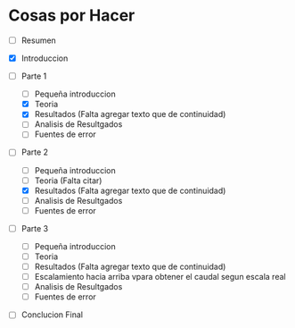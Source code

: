 # Cosas por Hacer

- [ ] Resumen
- [x] Introduccion
- [ ] Parte 1
    - [ ] Pequeña introduccion
    - [x] Teoria 
    - [x] Resultados (Falta agregar texto que de continuidad)
    - [ ] Analisis de Resultgados
    - [ ] Fuentes de error
- [ ] Parte 2
    - [ ] Pequeña introduccion
    - [ ] Teoria (Falta citar)
    - [x] Resultados (Falta agregar texto que de continuidad)
    - [ ] Analisis de Resultgados
    - [ ] Fuentes de error
- [ ] Parte 3
    - [ ] Pequeña introduccion
    - [ ] Teoria
    - [ ] Resultados (Falta agregar texto que de continuidad)
    - [ ] Escalamiento hacia arriba vpara obtener el caudal segun escala real
    - [ ] Analisis de Resultgados
    - [ ] Fuentes de error
- [ ] Conclucion Final

